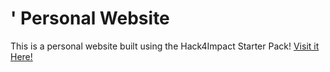 # <Diego Nieves>' Personal Website
This is a personal website built using the Hack4Impact Starter Pack!
<This is my first time using VSC. I hope I can make a cool personal website following along the directions.>
[Visit it Here!](https://<diegonieves8>.github.io)